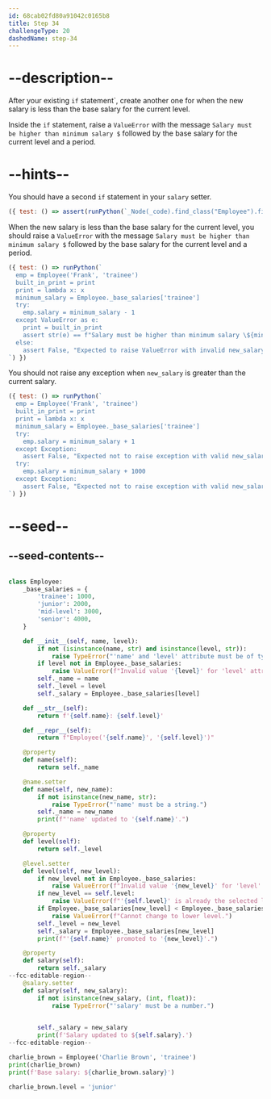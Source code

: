 ```yaml
---
id: 68cab02fd80a91042c0165b8
title: Step 34
challengeType: 20
dashedName: step-34
---
```


# --description--

After your existing `if` statement`, create another one for when the new salary is less than the base salary for the current level.

Inside the `if` statement, raise a `ValueError` with the message `Salary must be higher than minimum salary $` followed by the base salary for the current level and a period.

# --hints--

You should have a second `if` statement in your `salary` setter.

```js
({ test: () => assert(runPython(`_Node(_code).find_class("Employee").find_functions("salary")[1].find_ifs()[1]`)) })
```

When the new salary is less than the base salary for the current level, you should raise a `ValueError` with the message `Salary must be higher than minimum salary $` followed by the base salary for the current level and a period.

```js
({ test: () => runPython(`
  emp = Employee('Frank', 'trainee')
  built_in_print = print
  print = lambda x: x
  minimum_salary = Employee._base_salaries['trainee']
  try:
    emp.salary = minimum_salary - 1
  except ValueError as e:
    print = built_in_print
    assert str(e) == f"Salary must be higher than minimum salary \${minimum_salary}."
  else:
    assert False, "Expected to raise ValueError with invalid new_salary"
`) })
```

You should not raise any exception when `new_salary` is greater than the current salary.

```js
({ test: () => runPython(`
  emp = Employee('Frank', 'trainee')
  built_in_print = print
  print = lambda x: x
  minimum_salary = Employee._base_salaries['trainee']
  try:
    emp.salary = minimum_salary + 1
  except Exception:
    assert False, "Expected not to raise exception with valid new_salary"
  try:
    emp.salary = minimum_salary + 1000
  except Exception:
    assert False, "Expected not to raise exception with valid new_salary"
`) })
```

# --seed--

## --seed-contents--

```py

class Employee:
    _base_salaries = {
        'trainee': 1000,
        'junior': 2000,
        'mid-level': 3000,
        'senior': 4000,
    }

    def __init__(self, name, level):
        if not (isinstance(name, str) and isinstance(level, str)):
            raise TypeError("'name' and 'level' attribute must be of type 'str'.")
        if level not in Employee._base_salaries:
            raise ValueError(f"Invalid value '{level}' for 'level' attribute.")
        self._name = name
        self._level = level
        self._salary = Employee._base_salaries[level]

    def __str__(self):
        return f'{self.name}: {self.level}'

    def __repr__(self):
        return f"Employee('{self.name}', '{self.level}')"

    @property
    def name(self):
        return self._name

    @name.setter
    def name(self, new_name):
        if not isinstance(new_name, str):
            raise TypeError("'name' must be a string.")
        self._name = new_name
        print(f"'name' updated to '{self.name}'.")

    @property
    def level(self):
        return self._level

    @level.setter
    def level(self, new_level):
        if new_level not in Employee._base_salaries:
            raise ValueError(f"Invalid value '{new_level}' for 'level' attribute.")
        if new_level == self.level:
            raise ValueError(f"'{self.level}' is already the selected level.")
        if Employee._base_salaries[new_level] < Employee._base_salaries[self.level]:
            raise ValueError(f"Cannot change to lower level.")
        self._level = new_level
        self._salary = Employee._base_salaries[new_level]
        print(f"'{self.name}' promoted to '{new_level}'.")

    @property
    def salary(self):
        return self._salary
--fcc-editable-region--
    @salary.setter
    def salary(self, new_salary):
        if not isinstance(new_salary, (int, float)):
            raise TypeError("'salary' must be a number.")
        

        self._salary = new_salary
        print(f'Salary updated to ${self.salary}.')
--fcc-editable-region--

charlie_brown = Employee('Charlie Brown', 'trainee')
print(charlie_brown)
print(f'Base salary: ${charlie_brown.salary}')

charlie_brown.level = 'junior'

```
